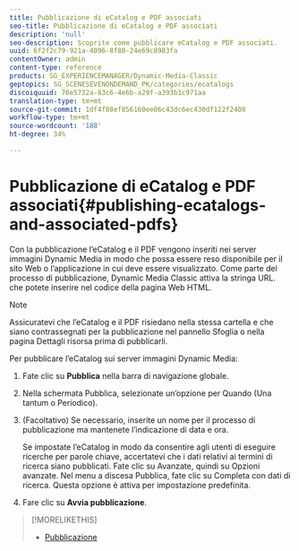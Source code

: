 ```yaml
---
title: Pubblicazione di eCatalog e PDF associati
seo-title: Pubblicazione di eCatalog e PDF associati
description: 'null'
seo-description: Scoprite come pubblicare eCatalog e PDF associati.
uuid: 6f2f2c79-921a-4096-8f80-24e69c8983fa
contentOwner: admin
content-type: reference
products: SG_EXPERIENCEMANAGER/Dynamic-Media-Classic
geptopics: SG_SCENESEVENONDEMAND_PK/categories/ecatalogs
discoiquuid: 76e5732a-83c6-4e6b-a29f-a393b1c971aa
translation-type: tm+mt
source-git-commit: 1df4f88ef856160ee06c43dc6ec430df122f2408
workflow-type: tm+mt
source-wordcount: '188'
ht-degree: 34%

---
```



# Pubblicazione di eCatalog e PDF associati{#publishing-ecatalogs-and-associated-pdfs}

Con la pubblicazione l’eCatalog e il PDF vengono inseriti nei server immagini Dynamic Media in modo che possa essere reso disponibile per il sito Web o l’applicazione in cui deve essere visualizzato. Come parte del processo di pubblicazione, Dynamic Media Classic attiva la stringa URL. che potete inserire nel codice della pagina Web HTML.

>[!NOTE]
>
>Assicuratevi che l’eCatalog e il PDF risiedano nella stessa cartella e che siano contrassegnati per la pubblicazione nel pannello Sfoglia o nella pagina Dettagli risorsa prima di pubblicarli.

Per pubblicare l’eCatalog sui server immagini Dynamic Media:

1. Fate clic su **Pubblica** nella barra di navigazione globale.
1. Nella schermata Pubblica, selezionate un’opzione per Quando (Una tantum o Periodico).
1. (Facoltativo) Se necessario, inserite un nome per il processo di pubblicazione ma mantenete l’indicazione di data e ora.

   Se impostate l’eCatalog in modo da consentire agli utenti di eseguire ricerche per parole chiave, accertatevi che i dati relativi ai termini di ricerca siano pubblicati. Fate clic su Avanzate, quindi su Opzioni avanzate. Nel menu a discesa Pubblica, fate clic su Completa con dati di ricerca. Questa opzione è attiva per impostazione predefinita.

1. Fare clic su **Avvia pubblicazione**.

>[!MORELIKETHIS]
>
>* [Pubblicazione](publishing-files.md)

